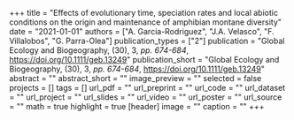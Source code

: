 +++
title = "Effects of evolutionary time, speciation rates and local abiotic conditions on the origin and maintenance of amphibian montane diversity"
date = "2021-01-01"
authors = ["A. Garcia-Rodriguez", "J.A. Velasco", "F. Villalobos", "G. Parra-Olea"]
publication_types = ["2"]
publication = "Global Ecology and Biogeography, (30), 3, _pp. 674-684_, https://doi.org/10.1111/geb.13249"
publication_short = "Global Ecology and Biogeography, (30), 3, _pp. 674-684_, https://doi.org/10.1111/geb.13249"
abstract = ""
abstract_short = ""
image_preview = ""
selected = false
projects = []
tags = []
url_pdf = ""
url_preprint = ""
url_code = ""
url_dataset = ""
url_project = ""
url_slides = ""
url_video = ""
url_poster = ""
url_source = ""
math = true
highlight = true
[header]
image = ""
caption = ""
+++
